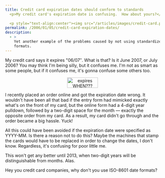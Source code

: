 ```yaml
---
title: Credit card expiration dates should conform to standards
  <p>My credit card's expiration date is confusing.  How about yours?</p>
  
  <p style="text-align:center"><img src="/articles/images/credit-card.png" alt="expires WHEN???" height="34" width="100" /></p>
permalink: /2006/01/05/credit-card-expiration-dates/
description:
  - >
    Yet another example of the problems caused by not using standardized date
    formats.
---
```

My credit card says it expires "06/07&#8243;. What is that? Is it June 2007, or July 2006? You may think I'm being silly, but it confuses me. I'm not as smart as some people, but if it confuses me, it's gonna confuse some others too.

<p style="text-align:center">
  <img src="/articles/images/credit-card.png" alt="expires WHEN???" height="34" width="100" />
</p>

I recently placed an order online and got the expiration date wrong. It wouldn't have been all that bad if the entry form had mimicked exactly what's on the front of my card, but the online form had a 4-digit year pulldown, followed by a two-digit space for the month &#8212; exactly the opposite order from my card. As a result, my card didn't go through and the order became a big hassle. Yuck!

All this could have been avoided if the expiration date were specified as YYYY-MM. Is there a reason not to do this? Maybe the machines that stamp the cards would have to be replaced in order to change the dates, I don't know. Regardless, it's confusing for poor little me.

This won't get any better until 2013, when two-digit years will be distinguishable from months. Alas.

Hey you credit card companies, why don't you use ISO-8601 date formats?
